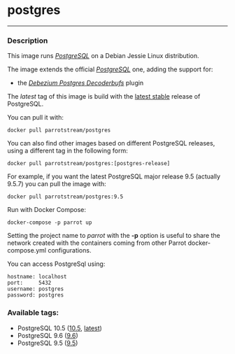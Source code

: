 # **postgres**
___

### Description

This image runs [*PostgreSQL*](https://www.postgresql.org/) on a Debian Jessie Linux distribution.

The image extends the official [*PostgreSQL*](https://hub.docker.com/_/postgres/) one, adding the support for:

 * the [*Debezium Postgres Decoderbufs*](https://github.com/debezium/postgres-decoderbufs.git) plugin

The *latest* tag of this image is build with the [latest stable](https://www.postgresql.org/) release of PostgreSQL.

You can pull it with:

    docker pull parrotstream/postgres


You can also find other images based on different PostgreSQL releases, using a different tag in the following form:

    docker pull parrotstream/postgres:[postgres-release]


For example, if you want the latest PostgreSQL major release 9.5 (actually 9.5.7) you can pull the image with:

    docker pull parrotstream/postgres:9.5

Run with Docker Compose:

    docker-compose -p parrot up

Setting the project name to *parrot* with the **-p** option is useful to share the network created with the containers coming from other Parrot docker-compose.yml configurations.

You can access PostgreSql using:

    hostname: localhost
    port:     5432
    username: postgres
    password: postgres

### Available tags:

- PostgreSQL 10.5 ([10.5](https://github.com/parrot-stream/docker-postgres/blob/10.5/Dockerfile), [latest](https://github.com/parrot-stream/docker-postgres/blob/latest/Dockerfile))
- PostgreSQL 9.6 ([9.6](https://github.com/parrot-stream/docker-postgres/blob/9.6/Dockerfile))
- PostgreSQL 9.5 ([9.5](https://github.com/parrot-stream/docker-postgres/blob/9.5/Dockerfile))
